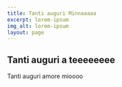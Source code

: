 ```yaml
---
title: Tanti auguri Minnaaaaa
excerpt: lorem-ipsum
img_alt: lorem-ipsum
layout: page
---
```

## Tanti auguri a teeeeeeee

Tanti auguri amore mioooo
